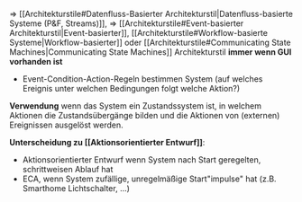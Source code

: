 => [[Architekturstile#Datenfluss-Basierter Architekturstil|Datenfluss-basierte Systeme (P&F, Streams)]], 
=> [[Architekturstile#Event-basierter Architekturstil|Event-basierter]], [[Architekturstile#Workflow-basierte Systeme|Workflow-basierter]] oder [[Architekturstile#Communicating State Machines|Communicating State Machines]] Architekturstil
**immer wenn GUI vorhanden ist**

- Event-Condition-Action-Regeln bestimmen System (auf welches Ereignis unter welchen Bedingungen folgt welche Aktion?)

**Verwendung** wenn das System ein Zustandssystem ist, in welchem Aktionen die Zustandsübergänge bilden und die Aktionen von (externen) Ereignissen ausgelöst werden.

**Unterscheidung zu [[Aktionsorientierter Entwurf]]**:
- Aktionsorientierter Entwurf wenn System nach Start geregelten, schrittweisen Ablauf hat
- ECA, wenn System zufällige, unregelmäßige Start"impulse" hat (z.B. Smarthome Lichtschalter, ...)
